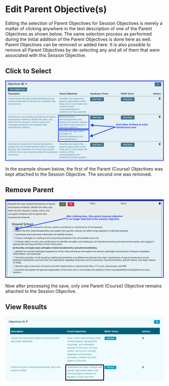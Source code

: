 # Edit Parent Objective(s)

Editing the selection of Parent Objectives for Session Objectives is merely a matter of clicking anywhere in the text description of one of the Parent Objectives as shown below. The same selection process as performed during the initial addition of the Parent Objectives is done here as well. Parent Objectives can be removed or added here. It is also possible to remove all Parent Objectives by de-selecting any and all of them that were associated with this Session Objective.

## Click to Select 

![click to select](../../images/edit_session_obj_parent/click_to_select.png)

In the example shown below, the first of the Parent (Course) Objectives was kept attached to the Session Objective. The second one was removed.

## Remove Parent

![remove parent](../../images/edit_session_obj_parent/remove_one_parent.png)

Now after processing the save, only one Parent (Course) Objective remains attached to the Session Objective.

## View Results

![view results](../../images/edit_session_obj_parent/after_removal.jpg)

